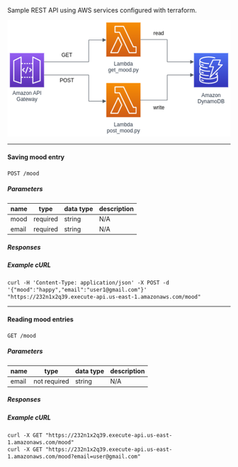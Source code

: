 Sample REST API using AWS services configured with terraform. 


![schema](https://github.com/lvnvn/aws_test/blob/master/aws.png?raw=true)

---

#### Saving mood entry

`POST /mood`

##### Parameters

| name | type | data type | description |
| --- | --- | --- | --- |
| mood | required | string | N/A |
| email | required | string | N/A |

##### Responses

##### Example cURL

```plaintext
curl -H 'Content-Type: application/json' -X POST -d '{"mood":"happy","email":"user1@gmail.com"}' "https://232n1x2q39.execute-api.us-east-1.amazonaws.com/mood"
```

---

#### Reading mood entries

`GET /mood`

##### Parameters

| name | type | data type | description |
| --- | --- | --- | --- |
| email | not required | string | N/A |

##### Responses

##### Example cURL

```plaintext
curl -X GET "https://232n1x2q39.execute-api.us-east-1.amazonaws.com/mood"
curl -X GET "https://232n1x2q39.execute-api.us-east-1.amazonaws.com/mood?email=user@gmail.com"
```
